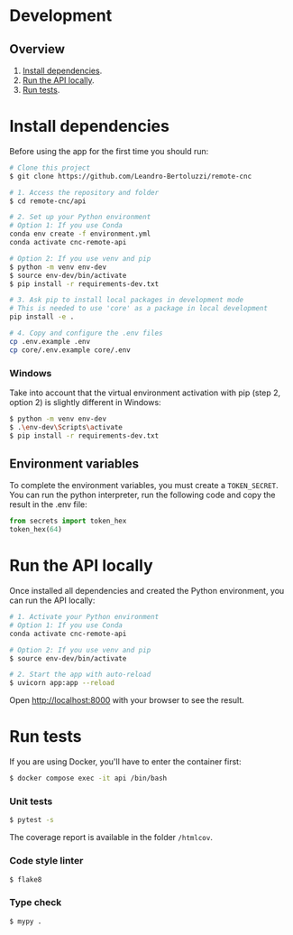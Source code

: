 # Development

## Overview

1. [Install dependencies](#install-dependencies).
1. [Run the API locally](#run-the-api-locally).
1. [Run tests](#run-tests).

# Install dependencies

Before using the app for the first time you should run:

```bash
# Clone this project
$ git clone https://github.com/Leandro-Bertoluzzi/remote-cnc

# 1. Access the repository and folder
$ cd remote-cnc/api

# 2. Set up your Python environment
# Option 1: If you use Conda
conda env create -f environment.yml
conda activate cnc-remote-api

# Option 2: If you use venv and pip
$ python -m venv env-dev
$ source env-dev/bin/activate
$ pip install -r requirements-dev.txt

# 3. Ask pip to install local packages in development mode
# This is needed to use 'core' as a package in local development
pip install -e .

# 4. Copy and configure the .env files
cp .env.example .env
cp core/.env.example core/.env
```

### Windows

Take into account that the virtual environment activation with pip (step 2, option 2) is slightly different in Windows:

```bash
$ python -m venv env-dev
$ .\env-dev\Scripts\activate
$ pip install -r requirements-dev.txt
```

## Environment variables

To complete the environment variables, you must create a `TOKEN_SECRET`. You can run the python interpreter, run the following code and copy the result in the .env file:
```python
from secrets import token_hex
token_hex(64)
```

# Run the API locally

Once installed all dependencies and created the Python environment, you can run the API locally:

```bash
# 1. Activate your Python environment
# Option 1: If you use Conda
conda activate cnc-remote-api

# Option 2: If you use venv and pip
$ source env-dev/bin/activate

# 2. Start the app with auto-reload
$ uvicorn app:app --reload
```

Open [http://localhost:8000](http://localhost:8000) with your browser to see the result.

# Run tests

If you are using Docker, you'll have to enter the container first:
```bash
$ docker compose exec -it api /bin/bash
```

### Unit tests

```bash
$ pytest -s
```

The coverage report is available in the folder `/htmlcov`.

### Code style linter

```bash
$ flake8
```

### Type check

```bash
$ mypy .
```
